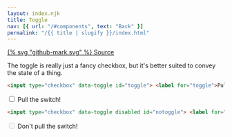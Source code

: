 ```yaml
---
layout: index.njk
title: Toggle
nav: [{ url: "/#components", text: "Back" }]
permalink: "/{{ title | slugify }}/index.html"
---
```


<a href="https://github.com/iamschulz/ssstyles/blob/main/css/toggle.css" data-button>{% svg "github-mark.svg" %} Source</a>

The toggle is really just a fancy checkbox, but it's better suited to convey the state of a thing.

```html
<input type="checkbox" data-toggle id="toggle"> <label for="toggle">Pull the switch!</label>
```

<input type="checkbox" data-toggle id="toggle"> <label for="toggle">Pull the switch!</label>

```html
<input type="checkbox" data-toggle disabled id="notoggle"> <label for="notoggle">Don't pull the switch!</label>
```

<input type="checkbox" disabled data-toggle id="notoggle"> <label for="notoggle">Don't pull the switch!</label>
